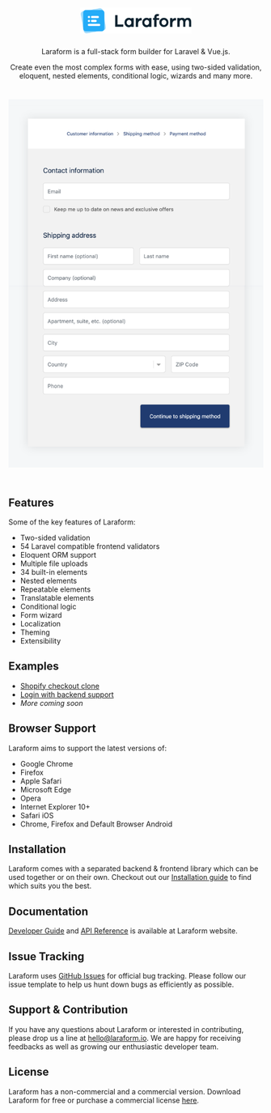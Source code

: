 <div align="center">

<a href="https://laraform.io"><img src="assets/logo.svg" style="margin: 20px auto 10px" width="220"></a>

Laraform is a full-stack form builder for Laravel & Vue.js.

Create even the most complex forms with ease, using two-sided validation, <br> eloquent, nested elements, conditional logic, wizards and many more.


<a href="https://laraform.io"><img src="screenshots/screenshot-1.png" style="margin: 24px auto 24px" width="540"></a>

</div>

## Features

Some of the key features of Laraform:

* Two-sided validation
* 54 Laravel compatible frontend validators
* Eloquent ORM support
* Multiple file uploads
* 34 built-in elements
* Nested elements
* Repeatable elements
* Translatable elements
* Conditional logic
* Form wizard
* Localization
* Theming
* Extensibility

## Examples

* [Shopify checkout clone](https://laraform.io/examples#shopify)
* [Login with backend support](https://laraform.io/examples#login)
* *More coming soon*

## Browser Support

Laraform aims to support the latest versions of:

* Google Chrome
* Firefox
* Apple Safari
* Microsoft Edge
* Opera
* Internet Explorer 10+
* Safari iOS
* Chrome, Firefox and Default Browser Android

## Installation

Laraform comes with a separated backend & frontend library which can be used together or on their own. Checkout out our [Installation guide](https://laraform.io/docs/installation) to find which suits you the best.

## Documentation

[Developer Guide](https://laraform.io/docs/rendering) and [API Reference](https://laraform.io/docs/api-laraform) is available at Laraform website.

## Issue Tracking

Laraform uses [GitHub Issues](/laraform/laraform/issue) for official bug tracking. Please follow our issue template to help us hunt down bugs as efficiently as possible.

## Support & Contribution

If you have any questions about Laraform or interested in contributing, please drop us a line at hello@laraform.io. We are happy for receiving feedbacks as well as growing our enthusiastic developer team.

## License

Laraform has a non-commercial and a commercial version. Download Laraform for free or purchase a commercial license [here](https://laraform.io/pricing).